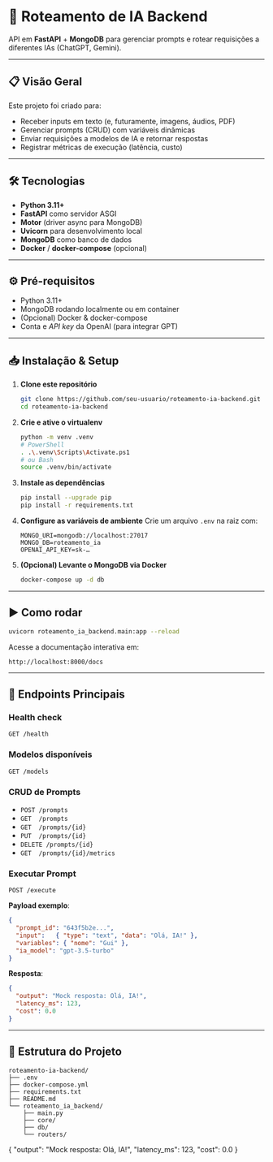 # 🚀 Roteamento de IA Backend

API em **FastAPI** + **MongoDB** para gerenciar prompts e rotear requisições a diferentes IAs (ChatGPT, Gemini).

---

## 📋 Visão Geral

Este projeto foi criado para:

- Receber inputs em texto (e, futuramente, imagens, áudios, PDF)
- Gerenciar prompts (CRUD) com variáveis dinâmicas
- Enviar requisições a modelos de IA e retornar respostas
- Registrar métricas de execução (latência, custo)

---

## 🛠 Tecnologias

- **Python 3.11+**
- **FastAPI** como servidor ASGI
- **Motor** (driver async para MongoDB)
- **Uvicorn** para desenvolvimento local
- **MongoDB** como banco de dados
- **Docker** / **docker-compose** (opcional)

---

## ⚙️ Pré-requisitos

- Python 3.11+
- MongoDB rodando localmente ou em container
- (Opcional) Docker & docker-compose
- Conta e _API key_ da OpenAI (para integrar GPT)

---

## 📥 Instalação & Setup

1. **Clone este repositório**
   ```bash
   git clone https://github.com/seu-usuario/roteamento-ia-backend.git
   cd roteamento-ia-backend
   ```

2. **Crie e ative o virtualenv**
   ```bash
   python -m venv .venv
   # PowerShell
   . .\.venv\Scripts\Activate.ps1
   # ou Bash
   source .venv/bin/activate
   ```

3. **Instale as dependências**
   ```bash
   pip install --upgrade pip
   pip install -r requirements.txt
   ```

4. **Configure as variáveis de ambiente**
   Crie um arquivo `.env` na raiz com:
   ```dotenv
   MONGO_URI=mongodb://localhost:27017
   MONGO_DB=roteamento_ia
   OPENAI_API_KEY=sk-…
   ```

5. **(Opcional) Levante o MongoDB via Docker**
   ```bash
   docker-compose up -d db
   ```

---

## ▶️ Como rodar

```bash
uvicorn roteamento_ia_backend.main:app --reload
```

Acesse a documentação interativa em:
```
http://localhost:8000/docs
```

---

## 📖 Endpoints Principais

### Health check
```
GET /health
```

### Modelos disponíveis
```
GET /models
```

### CRUD de Prompts
- `POST /prompts`
- `GET  /prompts`
- `GET  /prompts/{id}`
- `PUT  /prompts/{id}`
- `DELETE /prompts/{id}`
- `GET  /prompts/{id}/metrics`

### Executar Prompt
```
POST /execute
```
**Payload exemplo**:
```json
{
  "prompt_id": "643f5b2e...",
  "input":   { "type": "text", "data": "Olá, IA!" },
  "variables": { "nome": "Gui" },
  "ia_model": "gpt-3.5-turbo"
}
```
**Resposta**:
```json
{
  "output": "Mock resposta: Olá, IA!",
  "latency_ms": 123,
  "cost": 0.0
}
```

---

## 📂 Estrutura do Projeto

```
roteamento-ia-backend/
├── .env
├── docker-compose.yml
├── requirements.txt
├── README.md
└── roteamento_ia_backend/
    ├── main.py
    ├── core/
    ├── db/
    └── routers/
```
{
  "output": "Mock resposta: Olá, IA!",
  "latency_ms": 123,
  "cost": 0.0
}
